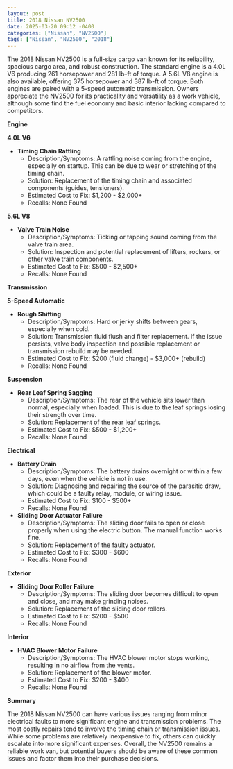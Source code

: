 ```yaml
---
layout: post
title: 2018 Nissan NV2500
date: 2025-03-20 09:12 -0400
categories: ["Nissan", "NV2500"]
tags: ["Nissan", "NV2500", "2018"]
---
```

The 2018 Nissan NV2500 is a full-size cargo van known for its reliability, spacious cargo area, and robust construction. The standard engine is a 4.0L V6 producing 261 horsepower and 281 lb-ft of torque. A 5.6L V8 engine is also available, offering 375 horsepower and 387 lb-ft of torque. Both engines are paired with a 5-speed automatic transmission. Owners appreciate the NV2500 for its practicality and versatility as a work vehicle, although some find the fuel economy and basic interior lacking compared to competitors.

**Engine**

**4.0L V6**

*   **Timing Chain Rattling**
    *   Description/Symptoms: A rattling noise coming from the engine, especially on startup. This can be due to wear or stretching of the timing chain.
    *   Solution: Replacement of the timing chain and associated components (guides, tensioners).
    *   Estimated Cost to Fix: $1,200 - $2,000+
    *   Recalls: None Found

**5.6L V8**

*   **Valve Train Noise**
    *   Description/Symptoms: Ticking or tapping sound coming from the valve train area.
    *   Solution: Inspection and potential replacement of lifters, rockers, or other valve train components.
    *   Estimated Cost to Fix: $500 - $2,500+
    *   Recalls: None Found

**Transmission**

**5-Speed Automatic**

*   **Rough Shifting**
    *   Description/Symptoms: Hard or jerky shifts between gears, especially when cold.
    *   Solution: Transmission fluid flush and filter replacement. If the issue persists, valve body inspection and possible replacement or transmission rebuild may be needed.
    *   Estimated Cost to Fix: $200 (fluid change) - $3,000+ (rebuild)
    *   Recalls: None Found

**Suspension**

*   **Rear Leaf Spring Sagging**
    *   Description/Symptoms: The rear of the vehicle sits lower than normal, especially when loaded. This is due to the leaf springs losing their strength over time.
    *   Solution: Replacement of the rear leaf springs.
    *   Estimated Cost to Fix: $500 - $1,200+
    *   Recalls: None Found

**Electrical**

*   **Battery Drain**
    *   Description/Symptoms: The battery drains overnight or within a few days, even when the vehicle is not in use.
    *   Solution: Diagnosing and repairing the source of the parasitic draw, which could be a faulty relay, module, or wiring issue.
    *   Estimated Cost to Fix: $100 - $500+
    *   Recalls: None Found
*   **Sliding Door Actuator Failure**
    *   Description/Symptoms: The sliding door fails to open or close properly when using the electric button. The manual function works fine.
    *   Solution: Replacement of the faulty actuator.
    *   Estimated Cost to Fix: $300 - $600
    *   Recalls: None Found

**Exterior**

*   **Sliding Door Roller Failure**
    *   Description/Symptoms: The sliding door becomes difficult to open and close, and may make grinding noises.
    *   Solution: Replacement of the sliding door rollers.
    *   Estimated Cost to Fix: $200 - $500
    *   Recalls: None Found

**Interior**

*   **HVAC Blower Motor Failure**
    *   Description/Symptoms: The HVAC blower motor stops working, resulting in no airflow from the vents.
    *   Solution: Replacement of the blower motor.
    *   Estimated Cost to Fix: $200 - $400
    *   Recalls: None Found

**Summary**

The 2018 Nissan NV2500 can have various issues ranging from minor electrical faults to more significant engine and transmission problems. The most costly repairs tend to involve the timing chain or transmission issues. While some problems are relatively inexpensive to fix, others can quickly escalate into more significant expenses. Overall, the NV2500 remains a reliable work van, but potential buyers should be aware of these common issues and factor them into their purchase decisions.

